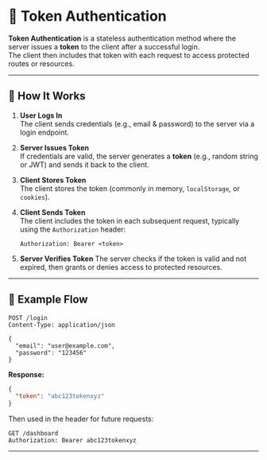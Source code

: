 # 🔐 Token Authentication

**Token Authentication** is a stateless authentication method where the server issues a **token** to the client after a successful login.  
The client then includes that token with each request to access protected routes or resources.

---

## 📖 How It Works

1. **User Logs In**  
   The client sends credentials (e.g., email & password) to the server via a login endpoint.

2. **Server Issues Token**  
   If credentials are valid, the server generates a **token** (e.g., random string or JWT) and sends it back to the client.

3. **Client Stores Token**  
   The client stores the token (commonly in memory, `localStorage`, or `cookies`).

4. **Client Sends Token**  
   The client includes the token in each subsequent request, typically using the `Authorization` header:

   ```http
   Authorization: Bearer <token>
   ```

5. **Server Verifies Token**
   The server checks if the token is valid and not expired, then grants or denies access to protected resources.

---

## 🧪 Example Flow

```http
POST /login
Content-Type: application/json

{
  "email": "user@example.com",
  "password": "123456"
}
```

**Response:**

```json
{
  "token": "abc123tokenxyz"
}
```

Then used in the header for future requests:

```http
GET /dashboard
Authorization: Bearer abc123tokenxyz
```

---
